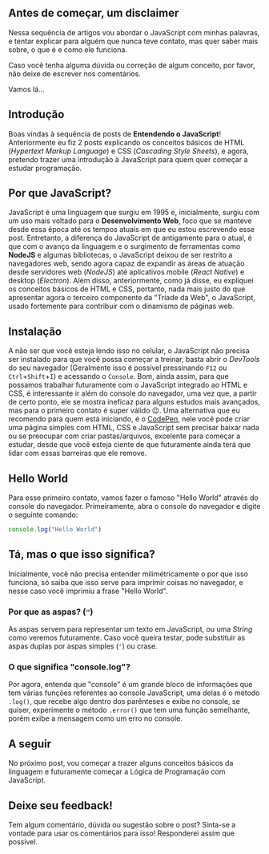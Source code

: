 ## Antes de começar, um disclaimer
Nessa sequência de artigos vou abordar o JavaScript com minhas palavras, e tentar explicar para alguém que nunca teve contato, mas quer saber mais sobre, o que é e como ele funciona.

Caso você tenha alguma dúvida ou correção de algum conceito, por favor, não deixe de escrever nos comentários.

Vamos lá...

## Introdução
Boas vindas à sequência de posts de **Entendendo o JavaScript**! Anteriormente eu fiz 2 posts explicando os conceitos básicos de HTML (_Hypertext Markup Language_) e CSS (_Cascading Style Sheets_), e agora, pretendo trazer uma introdução à JavaScript para quem quer começar a estudar programação.

## Por que JavaScript?
JavaScript é uma linguagem que surgiu em 1995 e, inicialmente, surgiu com um uso mais voltado para o **Desenvolvimento Web**, foco que se manteve desde essa época até os tempos atuais em que eu estou escrevendo esse post. Entretanto, a diferença do JavaScript de antigamente para o atual, é que com o avanço da linguagem e o surgimento de ferramentas como **NodeJS** e algumas bibliotecas, o JavaScript deixou de ser restrito a navegadores web, sendo agora capaz de expandir as áreas de atuação desde servidores web (_NodeJS_) até aplicativos mobile (_React Native_) e desktop (_Electron_).
Além disso, anteriormente, como já disse, eu expliquei os conceitos básicos de HTML e CSS, portanto, nada mais justo do que apresentar agora o terceiro componente da "Tríade da Web", o JavaScript, usado fortemente para contribuir com o dinamismo de páginas web.

## Instalação
A não ser que você esteja lendo isso no celular, o JavaScript não precisa ser instalado para que você possa começar a treinar, basta abrir o _DevTools_ do seu navegador (Geralmente isso é possível pressinando `F12` ou `Ctrl`+`Shift`+`I`) e acessando o `Console`.
Bom, ainda assim, para que possamos trabalhar futuramente com o JavaScript integrado ao HTML e CSS, é interessante ir além do console do navegador, uma vez que, a partir de certo ponto, ele se mostra ineficaz para alguns estudos mais avançados, mas para o primeiro contato é super válido 😉.
Uma alternativa que eu recomendo para quem está iniciando, é o [CodePen](https://codepen.io/), nele você pode criar uma página simples com HTML, CSS e JavaScript sem precisar baixar nada ou se preocupar com criar pastas/arquivos, excelente para começar a estudar, desde que você esteja ciente de que futuramente ainda terá que lidar com essas barreiras que ele remove.

## Hello World
Para esse primeiro contato, vamos fazer o famoso "Hello World" através do console do navegador.
Primeiramente, abra o console do navegador e digite o seguinte comando:
```JavaScript
console.log("Hello World")
```

## Tá, mas o que isso significa?
Inicialmente, você não precisa entender milimétricamente o por que isso funciona, só saiba que isso serve para imprimir coisas no navegador, e nesse caso você imprimiu a frase "Hello World".

### Por que as aspas? (`"`)
As aspas servem para representar um texto em JavaScript, ou uma _String_ como veremos futuramente. Caso você queira testar, pode substituir as aspas duplas por aspas simples (`'`) ou crase.

### O que significa "console.log"?
Por agora, entenda que "console" é um grande bloco de informações que tem várias funções referentes ao console JavaScript, uma delas é o método `.log()`, que recebe algo dentro dos parênteses e exibe no console, se quiser, experimente o método `.error()` que tem uma função semelhante, porém exibe a mensagem como um erro no console.

## A seguir
No próximo post, vou começar a trazer alguns conceitos básicos da linguagem e futuramente começar a Lógica de Programação com JavaScript.

## Deixe seu feedback!
Tem algum comentário, dúvida ou sugestão sobre o post? Sinta-se a vontade para usar os comentários para isso! Responderei assim que possível.
